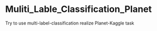 # Muliti_Lable_Classification_Planet
Try to use multi-label-classification realize Planet-Kaggle task
